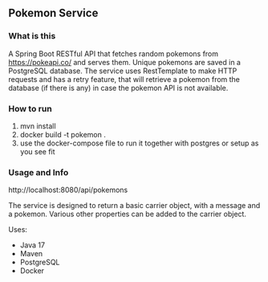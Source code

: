## Pokemon Service
### What is this
A Spring Boot RESTful API that fetches random pokemons from https://pokeapi.co/
and serves them. Unique pokemons are saved in a PostgreSQL database. 
The service uses RestTemplate to make HTTP requests and has a retry feature, that will retrieve a pokemon from the database (if there is any) in case the pokemon API is not available.

### How to run
1. mvn install
2. docker build -t pokemon .
3. use the docker-compose file to run it together with postgres or setup as you see fit

### Usage and Info
http://localhost:8080/api/pokemons

The service is designed to return a basic carrier object, with a message and a pokemon. 
Various other properties can be added to the carrier object.

 Uses:
 - Java 17
 - Maven
 - PostgreSQL
 - Docker
